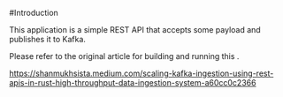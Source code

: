 #Introduction

This application is a simple REST API that accepts some payload and publishes it to Kafka. 

Please refer to the original article for building and running this . 

https://shanmukhsista.medium.com/scaling-kafka-ingestion-using-rest-apis-in-rust-high-throughput-data-ingestion-system-a60cc0c2366